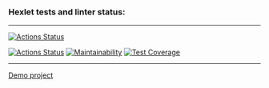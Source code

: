 ### Hexlet tests and linter status:

***
[![Actions Status](https://github.com/StrakhovRoman/rails-project-64/workflows/hexlet-check/badge.svg)](https://github.com/StrakhovRoman/rails-project-64/actions)

[![Actions Status](https://github.com/StrakhovRoman/rails-project-64/workflows/CI/badge.svg)](https://github.com/StrakhovRoman/rails-project-64/actions/ci.yml)
[![Maintainability](https://api.codeclimate.com/v1/badges/f822f34d4bc4db11915d/maintainability)](https://codeclimate.com/github/StrakhovRoman/rails-project-64/maintainability)
[![Test Coverage](https://api.codeclimate.com/v1/badges/f822f34d4bc4db11915d/test_coverage)](https://codeclimate.com/github/StrakhovRoman/rails-project-64/test_coverage)
***

[Demo project](https://collective-blog-rs.herokuapp.com/)
